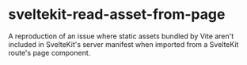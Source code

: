 # sveltekit-read-asset-from-page
A reproduction of an issue where static assets bundled by Vite aren't included in SvelteKit's server manifest when imported from a SvelteKit route's page component.
